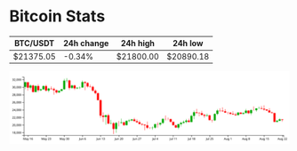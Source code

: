 # Bitcoin Stats

BTC/USDT|24h change|24h high|24h low|
|---|---|---|---|
|$21375.05|-0.34%|$21800.00|$20890.18|

<img src="./chart.svg">
